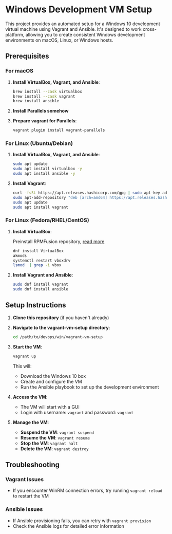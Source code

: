 # Windows Development VM Setup

This project provides an automated setup for a Windows 10 development virtual machine using Vagrant and Ansible. It's designed to work cross-platform, allowing you to create consistent Windows development environments on macOS, Linux, or Windows hosts.

## Prerequisites

### For macOS

1. **Install VirtualBox, Vagrant, and Ansible**:

   ```bash
   brew install --cask virtualbox
   brew install --cask vagrant
   brew install ansible
   ```

2. **Install Parallels somehow**

3. **Prepare vagrant for Parallels**:

   ```bash
   vagrant plugin install vagrant-parallels
   ```

### For Linux (Ubuntu/Debian)

1. **Install VirtualBox, Vagrant, and Ansible**:

   ```bash
   sudo apt update
   sudo apt install virtualbox -y
   sudo apt install ansible -y
   ```

2. **Install Vagrant**:

   ```bash
   curl -fsSL https://apt.releases.hashicorp.com/gpg | sudo apt-key add -
   sudo apt-add-repository "deb [arch=amd64] https://apt.releases.hashicorp.com $(lsb_release -cs) main"
   sudo apt update
   sudo apt install vagrant
   ```

### For Linux (Fedora/RHEL/CentOS)

1. **Install VirtualBox**:

   Preinstall RPMFusion repository, [read more](https://rpmfusion.org/Howto/VirtualBox)

   ```bash
   dnf install VirtualBox
   akmods
   systemctl restart vboxdrv
   lsmod  | grep -i vbox
   ```

2. **Install Vagrant and Ansible**:

   ```bash
   sudo dnf install vagrant
   sudo dnf install ansible
   ```

## Setup Instructions

1. **Clone this repository** (if you haven't already)

2. **Navigate to the vagrant-vm-setup directory**:

   ```bash
   cd /path/to/devops/win/vagrant-vm-setup
   ```

3. **Start the VM**:

   ```bash
   vagrant up
   ```

   This will:
   - Download the Windows 10 box
   - Create and configure the VM
   - Run the Ansible playbook to set up the development environment

4. **Access the VM**:
   - The VM will start with a GUI
   - Login with username: `vagrant` and password: `vagrant`

5. **Manage the VM**:
   - **Suspend the VM**: `vagrant suspend`
   - **Resume the VM**: `vagrant resume`
   - **Stop the VM**: `vagrant halt`
   - **Delete the VM**: `vagrant destroy`

## Troubleshooting

### Vagrant Issues

- If you encounter WinRM connection errors, try running `vagrant reload` to restart the VM

### Ansible Issues

- If Ansible provisioning fails, you can retry with `vagrant provision`
- Check the Ansible logs for detailed error information
